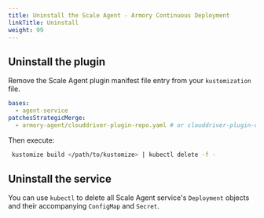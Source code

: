 ```yaml
---
title: Uninstall the Scale Agent - Armory Continuous Deployment
linkTitle: Uninstall
weight: 99
---
```


## Uninstall the plugin

Remove the Scale Agent plugin manifest file entry from your `kustomization` file.

```yaml
bases:
  - agent-service
patchesStrategicMerge:
  - armory-agent/clouddriver-plugin-repo.yaml # or clouddriver-plugin-docker.yaml
```

Then execute:

```bash
 kustomize build </path/to/kustomize> | kubectl delete -f -
```

## Uninstall the service

You can use `kubectl` to delete all Scale Agent service's `Deployment` objects and their accompanying `ConfigMap` and `Secret`.